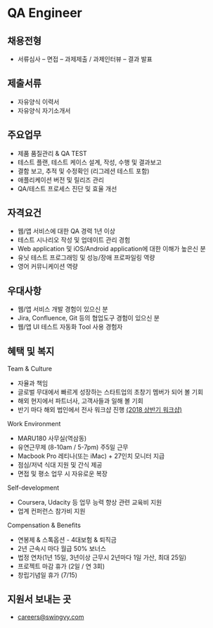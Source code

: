 # QA Engineer

## 채용전형
 - 서류심사 – 면접 – 과제제출 / 과제인터뷰 – 결과 발표

## 제출서류 
 - 자유양식 이력서
 - 자유양식 자기소개서


## 주요업무
 - 제품 품질관리 & QA TEST 
 - 테스트 플랜, 테스트 케이스 설계, 작성, 수행 및 결과보고 
 - 결함 보고, 추적 및 수정확인 (리그레션 테스트 포함) 
 - 애플리케이션 버전 및 릴리즈 관리 
 - QA/테스트 프로세스 진단 및 효율 개선

## 자격요건
 - 웹/앱 서비스에 대한 QA 경력 1년 이상
 - 테스트 시나리오 작성 및 업데이트 관리 경험
 - Web application 및 iOS/Android application에 대한 이해가 높은신 분  
 - 유닛 테스트 프로그래밍 및 성능/장애 프로파일링 역량 
 - 영어 커뮤니케이션 역량

## 우대사항
 - 웹/앱 서비스 개발 경험이 있으신 분
 - Jira, Confluence, Git 등의 협업도구 경험이 있으신 분  
 - 웹/앱 UI 테스트 자동화 Tool 사용 경험자  

## 혜택 및 복지
Team & Culture
 - 자율과 책임
 - 글로벌 무대에서 빠르게 성장하는 스타트업의 초창기 멤버가 되어 볼 기회
 - 해외 현지에서 파트너사, 고객사들과 일해 볼 기회
 - 반기 마다 해외 법인에서 전사 워크샵 진행 [(2018 상반기 워크샵)](https://www.linkedin.com/feed/update/urn:li:activity:6368991380827672576)

Work Environment
 - MARU180 사무실(역삼동)
 - 유연근무제 (8-10am / 5-7pm) 주5일 근무
 - Macbook Pro 레티나(또는 iMac) + 27인치 모니터 지급
 - 점심/저녁 식대 지원 및 간식 제공
 - 면접 및 평소 업무 시 자유로운 복장

Self-development
 - Coursera, Udacity 등 업무 능력 향상 관련 교육비 지원
 - 업계 컨퍼런스 참가비 지원

Compensation & Benefits
 - 연봉제 & 스톡옵션 - 4대보험 & 퇴직금
 - 2년 근속시 마다 월급 50% 보너스
 - 법정 연차(1년 15일, 3년이상 근무시 2년마다 1일 가산, 최대 25일)
 - 프로젝트 마감 휴가 (2일 / 연 3회)
 - 창립기념일 휴가 (7/15)


## 지원서 보내는 곳
 - careers@swingvy.com
